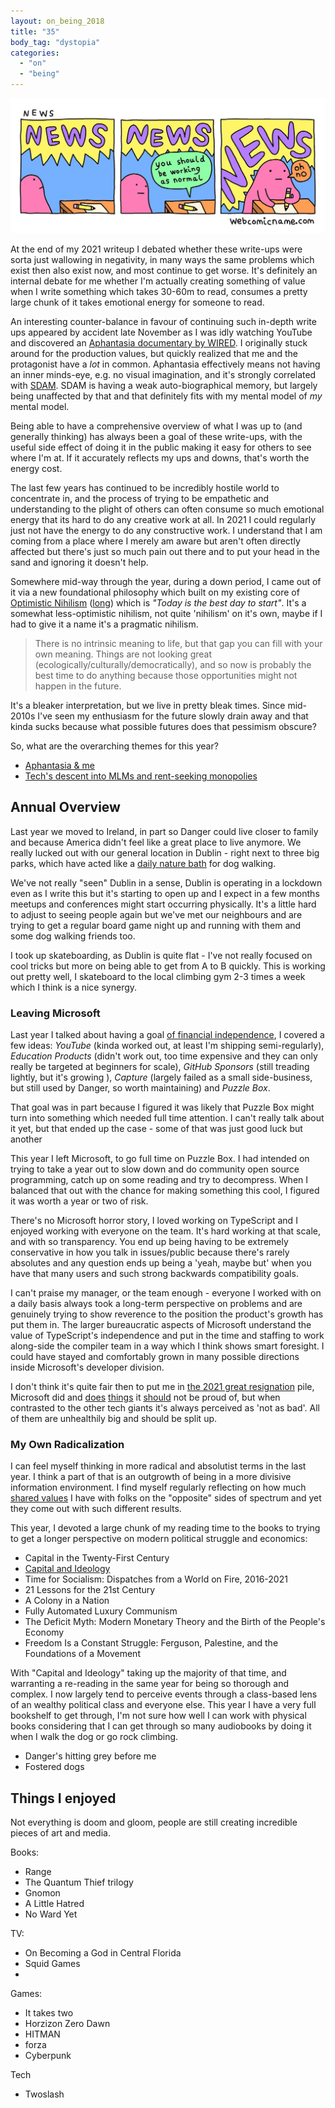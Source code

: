 ```yaml
---
layout: on_being_2018
title: "35"
body_tag: "dystopia"
categories:
  - "on"
  - "being"
---
```


<img src="/assets/images/35/news-news-news.jpg">

At the end of my 2021 writeup I debated whether these write-ups were sorta just wallowing in negativity, in many ways
the same problems which exist then also exist now, and most continue to get worse. It's definitely an internal debate
for me whether I'm actually creating something of value when I write something which takes 30-60m to read, consumes a
pretty large chunk of it takes emotional energy for someone to read.

An interesting counter-balance in favour of continuing such in-depth write ups appeared by accident late November as I
was idly watching YouTube and discovered an [Aphantasia documentary by WIRED][aphant-wired]. I originally stuck around
for the production values, but quickly realized that me and the protagonist have a _lot_ in common. Aphantasia
effectively means not having an inner minds-eye, e.g. no visual imagination, and it's strongly correlated with
[SDAM][sdam]. SDAM is having a weak auto-biographical memory, but largely being unaffected by that and that definitely
fits with my mental model of _my_ mental model.

Being able to have a comprehensive overview of what I was up to (and generally thinking) has always been a goal of these
write-ups, with the useful side effect of doing it in the public making it easy for others to see where I'm at. If it
accurately reflects my ups and downs, that's worth the energy cost.

The last few years has continued to be incredibly hostile world to concentrate in, and the process of trying to be
empathetic and understanding to the plight of others can often consume so much emotional energy that its hard to do any
creative work at all. In 2021 I could regularly just not have the energy to do any constructive work. I understand that
I am coming from a place where I merely am aware but aren't often directly affected but there's just so much pain out
there and to put your head in the sand and ignoring it doesn't help.

Somewhere mid-way through the year, during a down period, I came out of it via a new foundational philosophy which built
on my existing core of [Optimistic Nihilism](https://www.youtube.com/watch?v=MBRqu0YOH14)
([long](https://durmonski.com/well-being/optimistic-nihilism-explained/)) which is _"Today is the best day to start"_.
It's a somewhat less-optimistic nihilism, not quite 'nihilism' on it's own, maybe if I had to give it a name it's a
pragmatic nihilism.

> There is no intrinsic meaning to life, but that gap you can fill with your own meaning. Things are not looking great
> (ecologically/culturally/democratically), and so now is probably the best time to do anything because those
> opportunities might not happen in the future.

It's a bleaker interpretation, but we live in pretty bleak times. Since mid-2010s I've seen my enthusiasm for the future
slowly drain away and that kinda sucks because what possible futures does that pessimism obscure?

So, what are the overarching themes for this year?

- [Aphantasia & me](/on/thinking/blindly)
- [Tech's descent into MLMs and rent-seeking monopolies](/)

## Annual Overview

Last year we moved to Ireland, in part so Danger could live closer to family and because America didn't feel like a
great place to live anymore. We really lucked out with our general location in Dublin - right next to three big parks,
which have acted like a [daily nature bath](https://time.com/5259602/japanese-forest-bathing/) for dog walking.

We've not really "seen" Dublin in a sense, Dublin is operating in a lockdown even as I write this but it's starting to
open up and I expect in a few months meetups and conferences might start occurring physically. It's a little hard to
adjust to seeing people again but we've met our neighbours and are trying to get a regular board game night up and
running with them and some dog walking friends too.

I took up skateboarding, as Dublin is quite flat - I've not really focused on cool tricks but more on being able to get 
from A to B quickly. This is working out pretty well, I skateboard to the local climbing gym 2-3 times a week which I think
is a nice synergy. 

### Leaving Microsoft

Last year I talked about having a goal [of financial independence](https://orta.io/on/being/34#2021-themes), I covered a
few ideas: _YouTube_ (kinda worked out, at least I'm shipping semi-regularly), _Education Products_ (didn't work out,
too time expensive and they can only really be targeted at beginners for scale), _GitHub Sponsors_ (still treading
lightly, but it's growing ), _Capture_ (largely failed as a small side-business, but still used by Danger, so worth
maintaining) and _Puzzle Box_.

That goal was in part because I figured it was likely that Puzzle Box might turn into something which needed full time
attention. I can't really talk about it yet, but that ended up the case - some of that was just good luck but another

This year I left Microsoft, to go full time on Puzzle Box. I had intended on trying to take a year out to slow down and
do community open source programming, catch up on some reading and try to decompress. When I balanced that out with the
chance for making something this cool, I figured it was worth a year or two of risk.

There's no Microsoft horror story, I loved working on TypeScript and I enjoyed working with everyone on the team. It's
hard working at that scale, and with so transparency. You end up being having to be extremely conservative in how you
talk in issues/public because there's rarely absolutes and any question ends up being a 'yeah, maybe but' when you have
that many users and such strong backwards compatibility goals.

I can't praise my manager, or the team enough - everyone I worked with on a daily basis always took a long-term
perspective on problems and are genuinely trying to show reverence to the position the product's growth has put them in.
The larger bureaucratic aspects of Microsoft understand the value of TypeScript's independence and put in the time and
staffing to work along-side the compiler team in a way which I think shows smart foresight. I could have stayed and
comfortably grown in many possible directions inside Microsoft's developer division.

I don't think it's quite fair then to put me in
[the 2021 great resignation](https://en.wikipedia.org/wiki/Great_Resignation) pile, Microsoft did and
[does](https://www.cnbc.com/2021/01/05/microsoft-workers-question-mspac-donations-to-trump-supporting-senators.html)
[things](https://www.theverge.com/2022/2/18/22940517/windows-11-pro-require-microsoft-account-internet-connection) it
[should](https://www.thurrott.com/cloud/web-browsers/microsoft-edge/259781/users-pushback-against-bloatware-in-microsoft-edge)
not be proud of, but when contrasted to the other tech giants it's always perceived as 'not as bad'. All of them are
unhealthily big and should be split up.

### My Own Radicalization

I can feel myself thinking in more radical and absolutist terms in the last year. I think a part of that is an outgrowth
of being in a more divisive information environment. I find myself regularly reflecting on how much
[shared values](https://www.youtube.com/watch?v=O7VaXlMvAvk) I have with folks on the "opposite" sides of spectrum and
yet they come out with such different results.

This year, I devoted a large chunk of my reading time to the books to trying to get a longer perspective on modern
political struggle and economics:

- Capital in the Twenty-First Century
- [Capital and Ideology](https://www.theguardian.com/books/2020/feb/19/capital-and-ideology-by-thomas-piketty-review-if-inequality-is-illegitimate-why-not-reduce-it)
- Time for Socialism: Dispatches from a World on Fire, 2016-2021
- 21 Lessons for the 21st Century
- A Colony in a Nation
- Fully Automated Luxury Communism
- The Deficit Myth: Modern Monetary Theory and the Birth of the People's Economy
- Freedom Is a Constant Struggle: Ferguson, Palestine, and the Foundations of a Movement

With "Capital and Ideology" taking up the majority of that time, and warranting a re-reading in the same year for being
so thorough and complex. I now largely tend to perceive events through a class-based lens of an wealthy political class
and everyone else. This year I have a very full bookshelf to get through, I'm not sure how well I can work with physical 
books considering that I can get through so many audiobooks by doing it when I walk the dog or go rock climbing. 

- Danger's hitting grey before me
- Fostered dogs

## Things I enjoyed

Not everything is doom and gloom, people are still creating incredible pieces of art and media.

Books:

- Range
- The Quantum Thief trilogy
- Gnomon
- A Little Hatred
- No Ward Yet

TV:

- On Becoming a God in Central Florida
- Squid Games
-

Games:

- It takes two
- Horzizon Zero Dawn
- HITMAN
- forza
- Cyberpunk

Tech

- Twoslash

[aphant-wired]: https://www.wired.co.uk/video/watch/aphantasia-the-people-without-a-minds-eye-out-of-mind-wired-uk
[sdam]: https://www.bbc.com/future/article/20181112-severely-deficient-autobiographical-memory-is-surprisi
